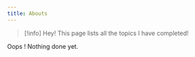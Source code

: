 ```yaml
---
title: Abouts
---
```

> [!info]
>  Hey! This page lists all the topics I have completed!


Oops ! Nothing done yet.